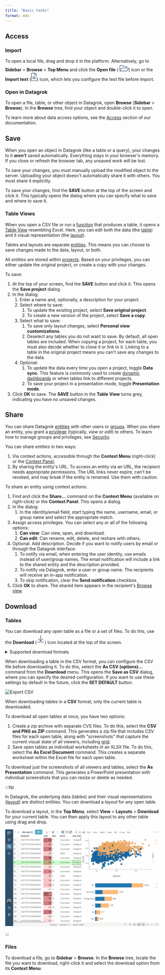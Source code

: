 ```yaml
---
title: "Basic tasks"
format: mdx
---
```


## Access

### Import

To open a local file, drag and drop it in the platform. Alternatively, go to
**Sidebar** > **Browse** > **Top Menu** and click the **Open file**
(![](../../../uploads/icons/open-file-con-temp.png)) icon or the **Import text**
(![](../../../uploads/icons/open-text-icon-temp.png)) icon, which lets you
configure the text file before import. 

### Open in Datagrok

To open a file, table, or other object in Datagrok, open **Browse** (**Sidebar** > **Browse**). In the **Browse** tree, find your object and double-click it to
open.

To learn more about data access options, see the
[Access](../../../access/access.md) section of our documentation.

## Save

When you open an object in Datagrok (like a table or a query), your changes to
it **_aren't_** saved automatically. Everything stays in your browser's memory. If you close or
refresh the browser tab, any unsaved work will be lost. 

To save your changes, you must manually upload the modified object to
the server. Uploading your object doesn't automatically share it with others. You
must share it explicitly.

To save your changes, find the **SAVE** button at the top of the screen and
click it. This typically opens the dialog where you can specify what to save and
where to save it.

### Table Views

When you open a CSV file or run a [function](../../concepts/functions/functions.md)
that produces a table, it opens a [Table View](../views/table-view.md) resembling Excel. Here, you can edit both the data
(the [table](../../concepts/objects.md)) and it visual representation (the
[layout](../../../visualize/view-layout.md)).

Tables and layouts are separate [entities](../../concepts/objects.md). This means you can
choose to save changes made to the data, layout, or both.

All _entities_ are stored within [projects](../../concepts/project/project.md).
Based on your privileges, you can either update the original project, or create
a copy with your changes.

To save:

1. At the top of your screen, find the **SAVE** button and click it. This opens
   the **Save project** dialog.
1. In the dialog:
   1. Enter a name and, optionally, a description for your project.
   1. Select where to save: 
      1. To update the existing project, select **Save original project**.
      1. To create a new version of the project, select **Save a copy**.
   1. Select what to save:
      1. To save only layout changes, select **Personal view customizations**.
      1. Deselect any tables you do not want to save. By default, all open
         tables are included. When copying a project, for each table, you must
         also decide  whether to clone it or link to it. Linking to a
         table in the original project means you can't save any changes to the
         data.
   1. Optional:
      1. To update the data every time you open a project, toggle **Data sync**.
         This feature is commonly used to create [dynamic dashboards](../../../access/databases/databases.mdx#creating-dynamic-dashboards-for-query-results)
         or when tables link to different projects.
      1. To save your project in a presentation mode, toggle **Presentation mode**.
1. Click **OK** to save. The **SAVE** button in the **Table View** turns grey,
   indicating you have no unsaved changes.

## Share

You can share Datagrok [entities](../../concepts/objects.md) with other users or
[groups](../../../govern/group.md). When you share an entity, you grant a
[privilege](../../../govern/authorization.md) (typically, _view_ or _edit_) to others.
To learn how to manage groups and privileges, see
[Security](../../../govern/security.md).

You can share _entities_ in two ways:

1. Via context actions, accessible through the **Context Menu** (right-click) or
   the [Context Panel](../panels/panels.md#context-panel).
1. By sharing the entity's URL. To access an entity via an URL, the recipient
   needs appropriate permissions. The URL links never expire, can't be revoked,
   and may break if the entity is renamed. Use them with caution.

To share an entity using context actions:

1. Find and click the **Share...** command on the **Context Menu** (available on
   right-click) or the **Context Panel**. This opens a dialog.
1. In the dialog: 
   1. In the identity/email field, start typing the name, username,
      email, or group name and select the appropriate match.
1. Assign access privileges. You can select any
   or all of the following options:
   1. **Can view**: Can view, open, and download.
   1. **Can edit**: Can rename, edit, delete, and reshare with others.
1. Optional. Add description. Decide if you want to notify users by email or
   through the Datagrok interface: 
   1. To notify via email, when entering the user identity, use emails instead of user/group names. The email notification will include a link to the shared entity and the description provided.
   1. To notify via Datagrok, enter a user or group name. The recipients will receive an in-app notification.
   1. To skip notification, clear the **Send notification** checkbox.
1. Click **OK** to share. The shared item appears in the recipient's [Browse view](../views/browse.md).

## Download

### Tables

You can download any open table as a file or a set of files. To do this, use the
**Download** (![](../../../uploads/icons/download-icon.png)) icon located at the
top of the screen.

<details>
<summary>Supported download formats</summary>

* CSV
* Excel documents (.xlsx)
* JSON
* PNG
* PowerPoint presentations (.pptx)
* Parquet
* Feather
* Fasta
* SDF (for tables containing molecules)

</details>

When downloading a table in the CSV format, you can configure the CSV file
before downloading it. To do this, select the **As CSV (options)...** command from the **Download** menu.
This opens the **Save as CSV** dialog, where you can specify the desired
configuration. If you want to use these settings by default in the future, click
the **SET DEFAULT** button.

![Export CSV](../../../uploads/pictures/export-csv.png "Export CSV")

When downloading tables in a **CSV** format, only the current table
is downloaded. 

To download all open tables at once, you have two options: 

1. Create a zip archive with separate CVS files. To do this, select the **CSV
and PNG as ZIP** command. This generates a zip file that includes CSV files for
each open table, along with "screenshots" that capture the current visual state
of all viewers, including [grid](../../../visualize/viewers/grid.md).
1. Save open tables as individual worksheets in an XLSX file. To do this, select
   the **As Excel Document** command. This creates a separate worksheet within
   the Excel file for each open table.

To download just the screenshots of all viewers and tables, select the **As
Presentation** command. This generates a PowerPoint presentation with individual
screenshots that you can resize or delete as needed.

:::tip

In Datagrok, the underlying data (tables) and their visual representations
([layout](../../../visualize/view-layout.md)) are distinct entities. You can download a _layout_ for any
open table. 

To download a layout, in the **Top Menu**, select **View** > **Layouts** >
**Download** for your current table. You can then apply this layout to any other
table using drag and drop.

![](img/layout-drag-and-drop.gif)

:::

### Files

To download a file, go to **Sidebar** > **Browse**. In the **Browse** tree,
locate the file you want to download, right-click it and select the download
option from its **Context Menu**.